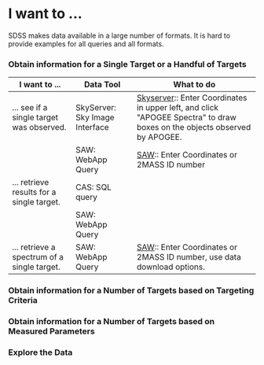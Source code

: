 # I want to ... 
SDSS makes data available in a large number of formats. It is hard to provide examples for all queries and all formats. 

### Obtain information for a Single Target or a Handful of Targets 

| I want to ... | Data Tool | What to do |
|---------------|----------------|-------|
|... see if a single target was observed. | SkyServer: Sky Image Interface | [Skyserver](http://skyserver.sdss.org/dr16/en/tools/chart/navi.aspx)::  Enter Coordinates in upper left, and click "APOGEE Spectra" to draw boxes on the objects observed by APOGEE. |
|                                   | SAW: WebApp Query | [SAW](https://dr16.sdss.org/infrared/spectrum/search):: Enter Coordinates or 2MASS ID number  | 
| ... retrieve results for a single target. | CAS: SQL query |  |
|                                           | SAW: WebApp Query | | 
| ... retrieve a spectrum of a single target. | SAW: WebApp Query |  [SAW](https://dr16.sdss.org/infrared/spectrum/search):: Enter Coordinates or 2MASS ID number, use data download options. |


### Obtain information for a Number of Targets based on Targeting Criteria


### Obtain information for a Number of Targets based on Measured Parameters

### Explore the Data
